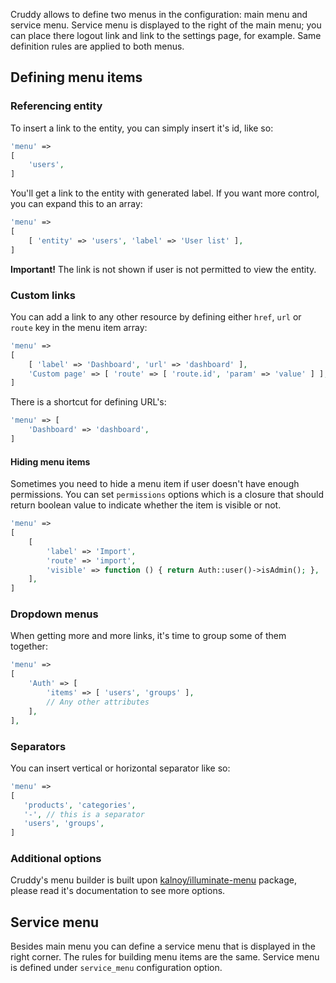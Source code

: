 Cruddy allows to define two menus in the configuration: main menu and service menu. Service menu is displayed to the right of the main menu; you can place there logout link and link to the settings page, for example. Same definition rules are applied to both menus.

## Defining menu items

### Referencing entity

To insert a link to the entity, you can simply insert it's id, like so:

```php
'menu' =>
[
    'users',
]
```

You'll get a link to the entity with generated label. If you want more control,
you can expand this to an array:

```php
'menu' =>
[
    [ 'entity' => 'users', 'label' => 'User list' ],
]
```

__Important!__ The link is not shown if user is not permitted to view the entity.

### Custom links

You can add a link to any other resource by defining either `href`, `url` or `route` key in the menu item array:

```php
'menu' =>
[
    [ 'label' => 'Dashboard', 'url' => 'dashboard' ],
    'Custom page' => [ 'route' => [ 'route.id', 'param' => 'value' ] ],
]
```

There is a shortcut for defining URL's:

```php
'menu' => [
    'Dashboard' => 'dashboard',
]
```

#### Hiding menu items

Sometimes you need to hide a menu item if user doesn't have enough permissions.
You can set `permissions` options which is a closure that should return boolean
value to indicate whether the item is visible or not.

```php
'menu' =>
[
    [
        'label' => 'Import',
        'route' => 'import',
        'visible' => function () { return Auth::user()->isAdmin(); },
    ],
]
```

### Dropdown menus

When getting more and more links, it's time to group some of them together:

```php
'menu' =>
[
    'Auth' => [
        'items' => [ 'users', 'groups' ],
        // Any other attributes
    ],
],
```

### Separators

You can insert vertical or horizontal separator like so:

```php
'menu' =>
[
   'products', 'categories',
   '-', // this is a separator
   'users', 'groups',
]
```

### Additional options

Cruddy's menu builder is built upon [kalnoy/illuminate-menu](http://github.com/lazychaser/illuminate-menu) package,
please read it's documentation to see more options.

## Service menu

Besides main menu you can define a service menu that is displayed in the right corner.
The rules for building menu items are the same. Service menu is defined under
`service_menu` configuration option.